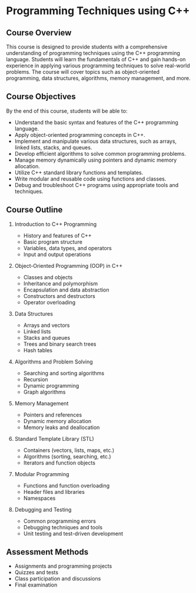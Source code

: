 # Programming Techniques using C++

## Course Overview
This course is designed to provide students with a comprehensive understanding of programming techniques using the C++ programming language. Students will learn the fundamentals of C++ and gain hands-on experience in applying various programming techniques to solve real-world problems. The course will cover topics such as object-oriented programming, data structures, algorithms, memory management, and more.

## Course Objectives
By the end of this course, students will be able to:

- Understand the basic syntax and features of the C++ programming language.
- Apply object-oriented programming concepts in C++.
- Implement and manipulate various data structures, such as arrays, linked lists, stacks, and queues.
- Develop efficient algorithms to solve common programming problems.
- Manage memory dynamically using pointers and dynamic memory allocation.
- Utilize C++ standard library functions and templates.
- Write modular and reusable code using functions and classes.
- Debug and troubleshoot C++ programs using appropriate tools and techniques.

## Course Outline
1. Introduction to C++ Programming
   - History and features of C++
   - Basic program structure
   - Variables, data types, and operators
   - Input and output operations

2. Object-Oriented Programming (OOP) in C++
   - Classes and objects
   - Inheritance and polymorphism
   - Encapsulation and data abstraction
   - Constructors and destructors
   - Operator overloading

3. Data Structures
   - Arrays and vectors
   - Linked lists
   - Stacks and queues
   - Trees and binary search trees
   - Hash tables

4. Algorithms and Problem Solving
   - Searching and sorting algorithms
   - Recursion
   - Dynamic programming
   - Graph algorithms

5. Memory Management
   - Pointers and references
   - Dynamic memory allocation
   - Memory leaks and deallocation

6. Standard Template Library (STL)
   - Containers (vectors, lists, maps, etc.)
   - Algorithms (sorting, searching, etc.)
   - Iterators and function objects

7. Modular Programming
   - Functions and function overloading
   - Header files and libraries
   - Namespaces

8. Debugging and Testing
   - Common programming errors
   - Debugging techniques and tools
   - Unit testing and test-driven development

## Assessment Methods
- Assignments and programming projects
- Quizzes and tests
- Class participation and discussions
- Final examination


